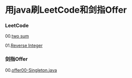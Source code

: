 # 用java刷LeetCode和剑指Offer #

### LeetCode ###

00.[two sum](https://leetcode.com/problems/two-sum/description/)

01.[Reverse Integer](https://leetcode.com/problems/reverse-integer/description/)

### 剑指Offer ###

00.[offer00-Singleton.java](https://blog.csdn.net/duoduo18up/article/details/79738878 "单例模式")

